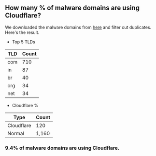 ## How many % of malware domains are using Cloudflare?


We downloaded the malware domains from [here](https://urlhaus.abuse.ch) and filter out duplicates.
Here's the result.


[//]: # (start replacement)


- Top 5 TLDs

| TLD | Count |
| --- | --- |
| com | 710 |
| in | 87 |
| br | 40 |
| org | 34 |
| net | 34 |


- Cloudflare %

| Type | Count |
| --- | --- |
| Cloudflare | 120 |
| Normal | 1,160 |


### 9.4% of malware domains are using Cloudflare.